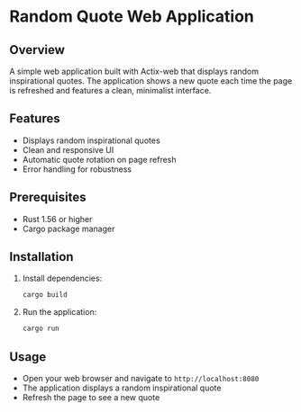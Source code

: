 # Random Quote Web Application

## Overview

A simple web application built with Actix-web that displays random inspirational quotes. The application shows a new quote each time the page is refreshed and features a clean, minimalist interface.

## Features

- Displays random inspirational quotes
- Clean and responsive UI
- Automatic quote rotation on page refresh
- Error handling for robustness

## Prerequisites

- Rust 1.56 or higher
- Cargo package manager

## Installation

1. Install dependencies:

   ```bash
   cargo build
   ```

2. Run the application:

   ```bash
   cargo run
   ```

## Usage

- Open your web browser and navigate to `http://localhost:8080`
- The application displays a random inspirational quote
- Refresh the page to see a new quote
